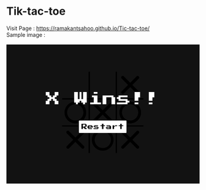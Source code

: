 # Tik-tac-toe
Visit Page : https://ramakantsahoo.github.io/Tic-tac-toe/ <br>
Sample image : 
<br><br>
<img title="sample" alt="sample-img" src="Tic-tac-toe.png">
